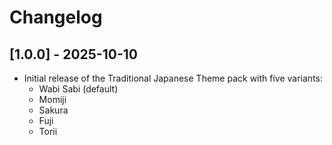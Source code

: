 # Changelog

## [1.0.0] - 2025-10-10

- Initial release of the Traditional Japanese Theme pack with five variants:
  - Wabi Sabi (default)
  - Momiji
  - Sakura
  - Fuji
  - Torii
